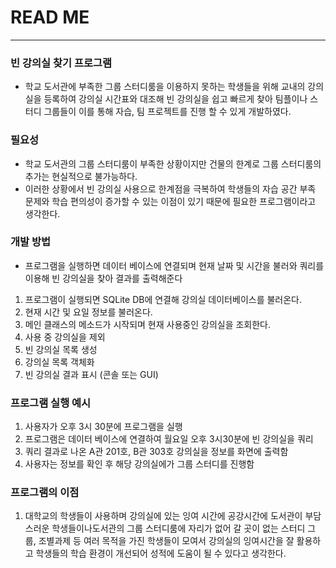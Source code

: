 # READ ME 
-----------------
### 빈 강의실 찾기 프로그램 
 - 학교 도서관에 부족한 그룹 스터디룸을 이용하지 못하는 학생들을 위해 교내의 강의실을 등록하여 강의실 시간표와 대조해 빈 강의실을 쉽고 빠르게 찾아 팀플이나 스터디 그룹들이 이를 통해 자습, 팀 프로젝트를 진행 할 수 있게 개발하였다.

### 필요성
- 학교 도서관의 그룹 스터디룸이 부족한 상황이지만 건물의 한계로 그룹 스터디룸의 추가는 현실적으로 불가능하다. 
- 이러한 상황에서 빈 강의실 사용으로 한계점을 극복하여 학생들의 자습 공간 부족 문제와 학습 편의성이 증가할 수 있는 이점이 있기 때문에 필요한 프로그램이라고 생각한다.

### 개발 방법 
 -  프로그램을 실행하면 데이터 베이스에 연결되며 현재 날짜 및 시간을 불러와 쿼리를 이용해 빈 강의실을 찾아 결과를 출력해준다
 
1.  프로그램이 실행되면 SQLite DB에 연결해 강의실 데이터베이스를 불러온다.
2. 현재 시간 및 요일 정보를 불러온다.
3. 메인 클래스의 메소드가 시작되며 현재 사용중인 강의실을 조회한다.
4. 사용 중 강의실을 제외
5. 빈 강의실 목록 생성
6. 강의실 목록 객체화
7. 빈 강의실 결과 표시 (콘솔 또는 GUI)
### 프로그램 실행 예시 
1. 사용자가 오후 3시 30분에 프로그램을 실행
2. 프로그램은 데이터 베이스에 연결하여 월요일 오후 3시30분에 빈 강의실을 쿼리
3. 쿼리 결과로 나온 A관 201호, B관 303호 강의실을 정보를 화면에 출력함
4. 사용자는 정보를 확인 후 해당 강의실에가 그룹 스터디를 진행함
### 프로그램의 이점
1.  대학교의 학생들이 사용하며  강의실에 있는 잉여 시간에 공강시간에 도서관이 부담스러운 학생들이나도서관의 그룹 스터디룸에 자리가 없어 갈 곳이 없는 스터디 그룹, 조별과제 등 여러 목적을 가진 학생들이 모여서 강의실의 잉여시간을 잘 활용하고 학생들의 학습 환경이 개선되어 성적에 도움이 될 수 있다고 생각한다.   